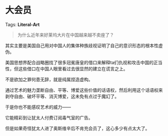 # 大会员

Tags: **Literal-Art**

> 为什么近年来好莱坞大片在中国越来越不卖座了？



其实主要是美国自己用对中国人的集体种族歧视证明了自己的意识形态的根本性虚伪。

美国思想界配合战略圈找了很多冠冕唐皇的借口来解释ta们仇视和攻击中国的正当性，但这些借口在中国人眼里看过去很显然的建立在谎言之上。

不是欲加之罪何患无辞，就是纯属捏造虚构。

通过艺术的魅力垄断自由、平等、博爱这些价值的话语权，然后利用这个话语权来剥夺自由、破坏平等、消灭博爱，这未免有点过于魔幻了。

  


于是你也不能感叹艺术的威力——

它能精彩到让犹太人付费订阅毒气室的广告。

  


但是如果奇怪犹太人进了奥斯维辛后不肯充会员了，这心多少有点太大了。




